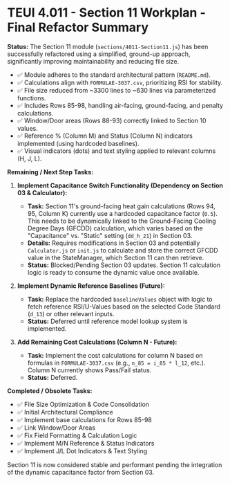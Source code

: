# TEUI 4.011 - Section 11 Workplan - Final Refactor Summary

**Status:** The Section 11 module (`sections/4011-Section11.js`) has been successfully refactored using a simplified, ground-up approach, significantly improving maintainability and reducing file size.

*   ✅ Module adheres to the standard architectural pattern (`README.md`).
*   ✅ Calculations align with `FORMULAE-3037.csv`, prioritizing RSI for stability.
*   ✅ File size reduced from ~3300 lines to ~630 lines via parameterized functions.
*   ✅ Includes Rows 85-98, handling air-facing, ground-facing, and penalty calculations.
*   ✅ Window/Door areas (Rows 88-93) correctly linked to Section 10 values.
*   ✅ Reference % (Column M) and Status (Column N) indicators implemented (using hardcoded baselines).
*   ✅ Visual indicators (dots) and text styling applied to relevant columns (H, J, L).

**Remaining / Next Step Tasks:**

1.  **Implement Capacitance Switch Functionality (Dependency on Section 03 & Calculator):**
    *   **Task:** Section 11's ground-facing heat gain calculations (Rows 94, 95, Column K) currently use a hardcoded capacitance factor (`0.5`). This needs to be dynamically linked to the Ground-Facing Cooling Degree Days (GFCDD) calculation, which varies based on the "Capacitance" vs. "Static" setting (`dd_h_21`) in Section 03.
    *   **Details:** Requires modifications in Section 03 and potentially `Calculator.js` or `init.js` to calculate and store the correct GFCDD value in the StateManager, which Section 11 can then retrieve.
    *   **Status:** Blocked/Pending Section 03 updates. Section 11 calculation logic is ready to consume the dynamic value once available.

2.  **Implement Dynamic Reference Baselines (Future):**
    *   **Task:** Replace the hardcoded `baselineValues` object with logic to fetch reference RSI/U-Values based on the selected Code Standard (`d_13`) or other relevant inputs.
    *   **Status:** Deferred until reference model lookup system is implemented.

3.  **Add Remaining Cost Calculations (Column N - Future):**
    *   **Task:** Implement the cost calculations for column N based on formulas in `FORMULAE-3037.csv` (e.g., `n_85 = i_85 * l_12`, etc.). Column N currently shows Pass/Fail status.
    *   **Status:** Deferred.

**Completed / Obsolete Tasks:**

*   ✅ File Size Optimization & Code Consolidation
*   ✅ Initial Architectural Compliance
*   ✅ Implement base calculations for Rows 85-98
*   ✅ Link Window/Door Areas
*   ✅ Fix Field Formatting & Calculation Logic
*   ✅ Implement M/N Reference & Status Indicators
*   ✅ Implement J/L Dot Indicators & Text Styling

Section 11 is now considered stable and performant pending the integration of the dynamic capacitance factor from Section 03. 